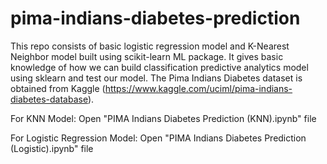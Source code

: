 # pima-indians-diabetes-prediction
This repo consists of basic logistic regression model and K-Nearest Neighbor model built using scikit-learn ML package. It gives basic knowledge of how we can build classification predictive analytics model using sklearn and test our model. The Pima Indians Diabetes dataset is obtained from Kaggle (https://www.kaggle.com/uciml/pima-indians-diabetes-database).

For KNN Model: Open "PIMA Indians Diabetes Prediction (KNN).ipynb" file

For Logistic Regression Model: Open "PIMA Indians Diabetes Prediction (Logistic).ipynb" file
